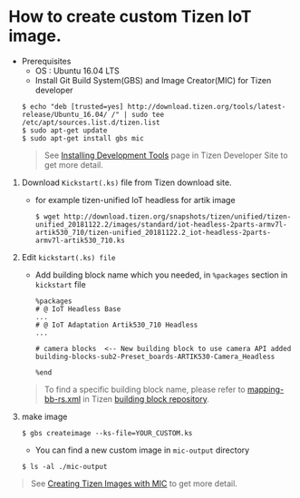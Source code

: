 
# How to create custom Tizen IoT image.

* Prerequisites
	- OS : Ubuntu 16.04 LTS
	- Install Git Build System(GBS) and Image Creator(MIC) for Tizen developer
	```shell
	$ echo "deb [trusted=yes] http://download.tizen.org/tools/latest-release/Ubuntu_16.04/ /" | sudo tee /etc/apt/sources.list.d/tizen.list
	$ sudo apt-get update
	$ sudo apt-get install gbs mic
	```
	> See [Installing Development Tools](https://source.tizen.org/ko/documentation/developer-guide/getting-started-guide/installing-development-tools) page in Tizen Developer Site to get more detail.

1. Download `Kickstart(.ks)` file from Tizen download site.

	- for example tizen-unified IoT headless for artik image
		```shell
		$ wget http://download.tizen.org/snapshots/tizen/unified/tizen-unified_20181122.2/images/standard/iot-headless-2parts-armv7l-artik530_710/tizen-unified_20181122.2_iot-headless-2parts-armv7l-artik530_710.ks
		```
2. Edit `kickstart(.ks) file`

	* Add building block name which you needed, in `%packages` section in `kickstart` file

		```ks
		%packages
		# @ IoT Headless Base
		...
		# @ IoT Adaptation Artik530_710 Headless
		...

		# camera blocks  <-- New building block to use camera API added
		building-blocks-sub2-Preset_boards-ARTIK530-Camera_Headless

		%end
		```

	> To find a specific building block name, please refer to [mapping-bb-rs.xml](https://git.tizen.org/cgit/tools/building-blocks/plain/mapping-bb-rs.xml?h=tizen_5.0) in Tizen [building block repository](https://git.tizen.org/cgit/tools/building-blocks).

3. make image
	```shell
	$ gbs createimage --ks-file=YOUR_CUSTOM.ks
	```
	* You can find a new custom image in `mic-output` directory
	```shell
	$ ls -al ./mic-output
	```

> See [Creating Tizen Images with MIC](https://source.tizen.org/ko/documentation/developer-guide/getting-started-guide/creating-tizen-images-mic) to get more detail.
